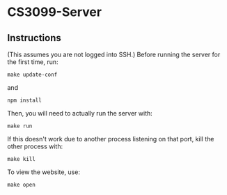 # CS3099-Server

## Instructions

(This assumes you are not logged into SSH.)
Before running the server for the first time, run:
```
make update-conf
```
and
```
npm install
```

Then, you will need to actually run the server with:
```
make run
```

If this doesn't work due to another process listening on that port, kill the other process with:
```
make kill
```

To view the website, use:
```
make open
```
